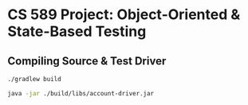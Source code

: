 # CS 589 Project: Object-Oriented & State-Based Testing

## Compiling Source & Test Driver

```bash
./gradlew build

java -jar ./build/libs/account-driver.jar
```